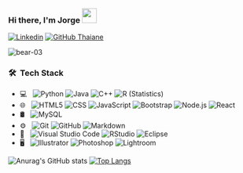 ### Hi there, I'm Jorge <img src="https://raw.githubusercontent.com/iampavangandhi/iampavangandhi/master/gifs/Hi.gif" width="30px">   

[![Linkedin](https://img.shields.io/badge/-LinkedIn-222222?style=flat-square&logo=Linkedin&logoColor=white&link=https://www.linkedin.com/in/engincan-veske-b4a75b145/)](https://www.linkedin.com/in/jorge-gonz%C3%A1lez-pascual-3a539620b/)
[![GitHub Thaiane](https://img.shields.io/github/followers/JorgeGonzalezPascual?label=follow&style=social)](https://github.com/JorgeGonzalezPascual)

<img src="https://komarev.com/ghpvc/?username=bear-03&label=Profile%20views&color=0e75b6&style=flat" alt="bear-03" />


<h3> 🛠 &nbsp;Tech Stack</h3>

- 💻 &nbsp;
  ![Python](https://img.shields.io/badge/-Python-333333?style=flat&logo=python)
  ![Java](https://img.shields.io/badge/-Java-333333?style=flat&logo=Java&logoColor=007396)
  ![C++](https://img.shields.io/badge/-C++-333333?style=flat&logo=C%2B%2B&logoColor=00599C)
  ![R (Statistics)](https://img.shields.io/badge/-R-333333?style=flat&logo=R&logoColor=276DC3)
- 🌐 &nbsp;
  ![HTML5](https://img.shields.io/badge/-HTML5-333333?style=flat&logo=HTML5)
  ![CSS](https://img.shields.io/badge/-CSS-333333?style=flat&logo=CSS3&logoColor=1572B6)
  ![JavaScript](https://img.shields.io/badge/-JavaScript-333333?style=flat&logo=javascript)
  ![Bootstrap](https://img.shields.io/badge/-Bootstrap-333333?style=flat&logo=bootstrap&logoColor=563D7C)
  ![Node.js](https://img.shields.io/badge/-Node.js-333333?style=flat&logo=node.js)
  ![React](https://img.shields.io/badge/-React-333333?style=flat&logo=react)
- 🛢 &nbsp;
  ![MySQL](https://img.shields.io/badge/-MySQL-333333?style=flat&logo=mysql)
- ⚙️ &nbsp;
  ![Git](https://img.shields.io/badge/-Git-333333?style=flat&logo=git)
  ![GitHub](https://img.shields.io/badge/-GitHub-333333?style=flat&logo=github)
  ![Markdown](https://img.shields.io/badge/-Markdown-333333?style=flat&logo=markdown)
- 🔧 &nbsp;
  ![Visual Studio Code](https://img.shields.io/badge/-Visual%20Studio%20Code-333333?style=flat&logo=visual-studio-code&logoColor=007ACC)
  ![RStudio](https://img.shields.io/badge/-RStudio-333333?style=flat&logo=rstudio)
  ![Eclipse](https://img.shields.io/badge/-Eclipse-333333?style=flat&logo=eclipse-ide&logoColor=2C2255)
- 🖥 &nbsp;
  ![Illustrator](https://img.shields.io/badge/-Illustrator-333333?style=flat&logo=adobe-premiere-pro)
  ![Photoshop](https://img.shields.io/badge/-Photoshop-333333?style=flat&logo=adobe-photoshop)
  ![Lightroom](https://img.shields.io/badge/-InDesign-333333?style=flat&logo=adobe-lightroom)

![Anurag's GitHub stats](https://github-readme-stats.vercel.app/api?username=JorgeGonzalezPascual&show_icons=true&theme=radical) 
[![Top Langs](https://github-readme-stats.vercel.app/api/top-langs/?username=JorgeGonzalezPascual&layout=compact&theme=radical)](https://github.com/anuraghazra/github-readme-stats)


